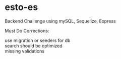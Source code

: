 # esto-es
Backend Challenge using mySQL, Sequelize, Express
<br />


Must Do Corrections: <br />

use migration or seeders for db <br/>
search should be optimized <br/>
missing validations
